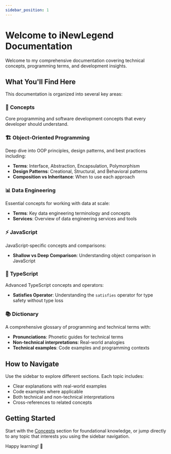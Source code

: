 ```yaml
---
sidebar_position: 1
---
```


# Welcome to iNewLegend Documentation

Welcome to my comprehensive documentation covering technical concepts, programming terms, and development insights.

## What You'll Find Here

This documentation is organized into several key areas:

### 🧠 **Concepts**
Core programming and software development concepts that every developer should understand.

### 🏗️ **Object-Oriented Programming**
Deep dive into OOP principles, design patterns, and best practices including:
- **Terms**: Interface, Abstraction, Encapsulation, Polymorphism
- **Design Patterns**: Creational, Structural, and Behavioral patterns
- **Composition vs Inheritance**: When to use each approach

### 📊 **Data Engineering**
Essential concepts for working with data at scale:
- **Terms**: Key data engineering terminology and concepts
- **Services**: Overview of data engineering services and tools

### ⚡ **JavaScript**
JavaScript-specific concepts and comparisons:
- **Shallow vs Deep Comparison**: Understanding object comparison in JavaScript

### 🔷 **TypeScript**
Advanced TypeScript concepts and operators:
- **Satisfies Operator**: Understanding the `satisfies` operator for type safety without type loss

### 📚 **Dictionary**
A comprehensive glossary of programming and technical terms with:
- **Pronunciations**: Phonetic guides for technical terms
- **Non-technical interpretations**: Real-world analogies
- **Technical examples**: Code examples and programming contexts

## How to Navigate

Use the sidebar to explore different sections. Each topic includes:
- Clear explanations with real-world examples
- Code examples where applicable
- Both technical and non-technical interpretations
- Cross-references to related concepts

## Getting Started

Start with the [Concepts](concepts/overview) section for foundational knowledge, or jump directly to any topic that interests you using the sidebar navigation.

Happy learning! 🚀
